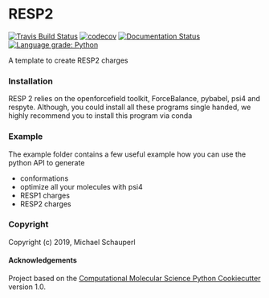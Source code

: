 RESP2
==============================
[//]: # (Badges)
[![Travis Build Status](https://travis-ci.com/MSCHAUPERL/RESP2.png)](https://travis-ci.com/MSCHAUPERL/RESP2)
[![codecov](https://codecov.io/gh/MSCHAUPERL/RESP2/branch/master/graph/badge.svg)](https://codecov.io/gh/MSCHAUPERL/RESP2/branch/master)
[![Documentation Status]( https://readthedocs.org/projects/RESP2/badge/?version=latest)](https://RESP2.readthedocs.io/en/latest/?badge=latest)
[![Language grade: Python](https://img.shields.io/lgtm/grade/python/g/MSchauperl/RESP2.svg?logo=lgtm&logoWidth=18)](https://lgtm.com/projects/g/MSchauperl/RESP2/context:python)

A template to create RESP2 charges


### Installation
RESP 2 relies on the openforcefield toolkit, ForceBalance, pybabel, psi4 and respyte. Although, you could
install all these programs single handed, we highly recommend you to install this program via conda


### Example

The example folder contains a few useful example how you can use the python API to generate
 
 - conformations
 - optimize all your molecules with psi4
 - RESP1 charges
 - RESP2 charges


### Copyright

Copyright (c) 2019, Michael Schauperl


#### Acknowledgements
 
Project based on the 
[Computational Molecular Science Python Cookiecutter](https://github.com/molssi/cookiecutter-cms) version 1.0.
